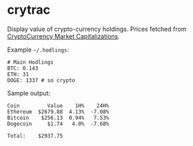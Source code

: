 # crytrac
Display value of crypto-currency holdings. Prices fetched from [CryptoCurrency Market Capitalizations](https://api.coinmarketcap.com/v1/ticker/).

Example `~/.hodlings`:
```
# Main Hodlings
BTC: 0.143
ETH: 31
DOGE: 1337 # so crypto
```

Sample output:
```
Coin         Value    1H%    24H%
Ethereum  $2679.88  4.13%  -7.08%
Bitcoin    $256.13  0.94%   7.53%
Dogecoin     $1.74   4.0%  -7.68%

Total:    $2937.75
```
